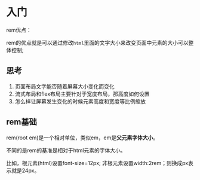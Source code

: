 # 入门

rem优点：

rem的优点就是可以通过修改`html`里面的文字大小来改变页面中元素的大小可以整体控制;



## 思考

1. 页面布局文字能否随着屏幕大小变化而变化
2. 流式布局和flex布局主要针对于宽度布局，那高度如何设置
3. 怎么样让屏幕发生变化的时候元素高度和宽度等比例缩放



## rem基础

rem(root em)是一个相对单位，类似em，em是**父元素字体大小**。

不同的是rem的基准是相对于html元素的字体大小。

比如，根元素(html)设置font-size=12px; 非根元素设置width:2rem；则换成px表示就是24px。

